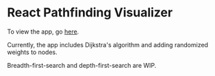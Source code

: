 # React Pathfinding Visualizer

To view the app, go [here](https://aidan-simard.github.io/Pathfinding-Visualizer/).

Currently, the app includes Dijkstra's algorithm and adding randomized weights to nodes.

Breadth-first-search and depth-first-search are WIP.